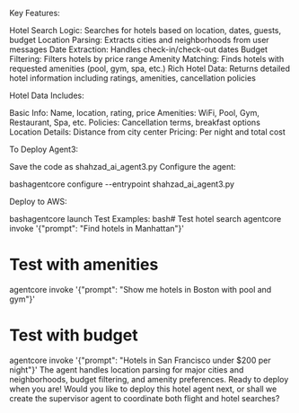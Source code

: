 Key Features:

Hotel Search Logic: Searches for hotels based on location, dates, guests, budget
Location Parsing: Extracts cities and neighborhoods from user messages
Date Extraction: Handles check-in/check-out dates
Budget Filtering: Filters hotels by price range
Amenity Matching: Finds hotels with requested amenities (pool, gym, spa, etc.)
Rich Hotel Data: Returns detailed hotel information including ratings, amenities, cancellation policies

Hotel Data Includes:

Basic Info: Name, location, rating, price
Amenities: WiFi, Pool, Gym, Restaurant, Spa, etc.
Policies: Cancellation terms, breakfast options
Location Details: Distance from city center
Pricing: Per night and total cost

To Deploy Agent3:

Save the code as shahzad_ai_agent3.py
Configure the agent:

bashagentcore configure --entrypoint shahzad_ai_agent3.py

Deploy to AWS:

bashagentcore launch
Test Examples:
bash# Test hotel search
agentcore invoke '{"prompt": "Find hotels in Manhattan"}'

# Test with amenities
agentcore invoke '{"prompt": "Show me hotels in Boston with pool and gym"}'

# Test with budget
agentcore invoke '{"prompt": "Hotels in San Francisco under $200 per night"}'
The agent handles location parsing for major cities and neighborhoods, budget filtering, and amenity preferences. Ready to deploy when you are!
Would you like to deploy this hotel agent next, or shall we create the supervisor agent to coordinate both flight and hotel searches?
